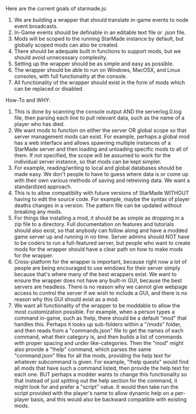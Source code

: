 Here are the current goals of starmade.js:

1. We are building a wrapper that should translate in-game events to node event broadcasts.
2. In-Game events should be definable in an editable text file or .json file.
3. Mods will be scoped to the running StarMade instance by default, but globally scoped mods can also be created.
4. There should be adequate built in functions to support mods, but we should avoid unnecessary complexity.
5. Setting up the wrapper should be as simple and easy as possible.
6. The wrapper should be able to run on Windows, MacOSX, and Linux consoles, with full functionality at the console.
7. All functionality of the wrapper should exist in the form of mods which can be replaced or disabled.

How-To and WHY:
1. This is done by scanning the console output AND the serverlog.0.log file, then parsing each line to pull relevant data, such as the name of a player who has died.
2. We want mods to function on either the server OR global scope so that server management mods can exist.
For example, perhaps a global mod has a web interface and allows spawning multiple instances of a StarMade server and then loading and unloading specific mods to all of them.
If not specified, the scope will be assumed to work for the individual server instance, so that mods can be kept simpler.
3. For example, reading/writing to local and global databases should be made easy.  We don't people to have to guess where data is or come up with their own various methods of saving and retreiving data.  We want a standardized approach.
4. This is to allow compatiblity with future versions of StarMade WITHOUT having to edit the source code.  For example, maybe the syntax of player deaths changes in a version.  The pattern file can be updated without breaking any mods.
5. For things like installing a mod, it should be as simple as dropping in a zip file to a directory.
Full documentation on features and tutorials should also exist, so that anybody can follow along and have a modded game server up and running in no time.
Server admins should NOT have to be coders to run a full-featured server, but people who want to create mods for the wrapper should have a clear path on how to make mods for the wrapper.
6. Cross-platform for the wrapper is important, because right now a lot of people are being encouraged to use windows for their server simply because that's where many of the best wrappers exist.
We want to ensure the wrapper does not have any built-in GUI, because the best servers are headless.  There is no reason why we cannot give webpage access to control the server if we wish to include a GUI, and there is no reason why this GUI should exist as a mod.
7. We want all functionality of the wrapper to be moddable to allow the most customization possible.
For example, when a person types a command in-game, such as !help, there should be a default "mod" that handles this.  Perhaps it looks up sub-folders within a "/mods" folder, and then reads from a "commands.json" file to get the names of each command, what their category is, and then builds a list of commands with proper spacing and under like-categories.  Then the "mod" might also provide a "!help" command, which parses the same "command.json" files for all the mods, providing the help text for whatever subcommand is given. For example, "!help quests" would find all mods that have such a command listed, then provide the help text for each one.  BUT perhaps a modder wants to change this functionality so that instead of just spitting out the help section for the command, it might look for and prefer a "script" value.  It would then take run the script provided with the player's name to allow dynamic help on a per-player basis, and this would also be backward compatible with existing mods.
